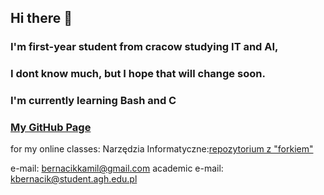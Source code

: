 ## Hi there 👋

### I'm first-year student from cracow studying IT and AI,
### I dont know much, but I hope that will change soon.
### I'm currently learning Bash and C

### [My GitHub Page](https://kamilb28.github.io/KamilBernacik.github.io)

for my online classes:
Narzędzia Informatyczne:[repozytorium z "forkiem"](https://github.com/AGH-Narzedzia-Informatyczne/praca_naukowa_Szczutko-T.)

e-mail: bernacikkamil@gmail.com
academic e-mail: kbernacik@student.agh.edu.pl
